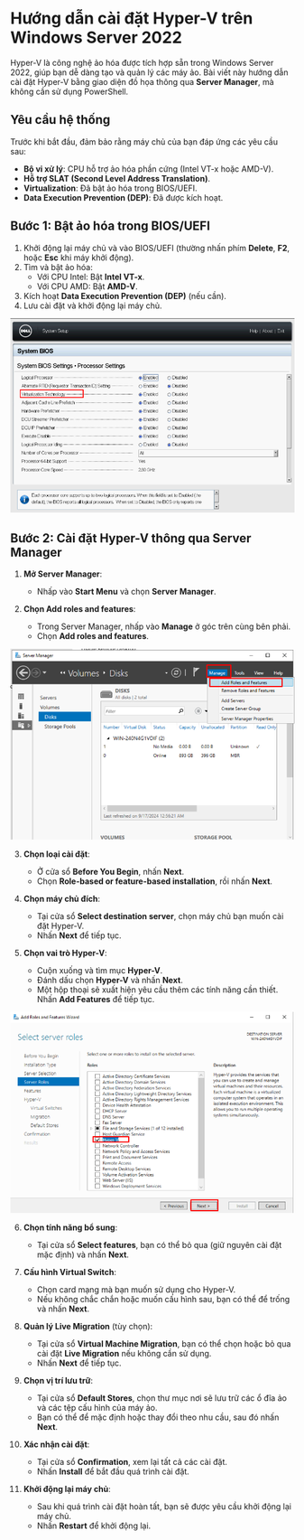 # Hướng dẫn cài đặt Hyper-V trên Windows Server 2022 

Hyper-V là công nghệ ảo hóa được tích hợp sẵn trong Windows Server 2022, giúp bạn dễ dàng tạo và quản lý các máy ảo. Bài viết này hướng dẫn cài đặt Hyper-V bằng giao diện đồ họa thông qua **Server Manager**, mà không cần sử dụng PowerShell.

## Yêu cầu hệ thống

Trước khi bắt đầu, đảm bảo rằng máy chủ của bạn đáp ứng các yêu cầu sau:

- **Bộ vi xử lý**: CPU hỗ trợ ảo hóa phần cứng (Intel VT-x hoặc AMD-V).
- **Hỗ trợ SLAT (Second Level Address Translation)**.
- **Virtualization**: Đã bật ảo hóa trong BIOS/UEFI.
- **Data Execution Prevention (DEP)**: Đã được kích hoạt.

## Bước 1: Bật ảo hóa trong BIOS/UEFI

1. Khởi động lại máy chủ và vào BIOS/UEFI (thường nhấn phím **Delete**, **F2**, hoặc **Esc** khi máy khởi động).
2. Tìm và bật ảo hóa:
   - Với CPU Intel: Bật **Intel VT-x**.
   - Với CPU AMD: Bật **AMD-V**.
3. Kích hoạt **Data Execution Prevention (DEP)** (nếu cần).
4. Lưu cài đặt và khởi động lại máy chủ.

![Command Prompt](https://github.com/cuongnvvietis/NhanHoa/blob/main/Docs/Picture/Hyper-v/Screenshot_4.png) 

## Bước 2: Cài đặt Hyper-V thông qua Server Manager

1. **Mở Server Manager**:
   - Nhấp vào **Start Menu** và chọn **Server Manager**.
   
2. **Chọn Add roles and features**:
   - Trong Server Manager, nhấp vào **Manage** ở góc trên cùng bên phải.
   - Chọn **Add roles and features**.

![Command Prompt](https://github.com/cuongnvvietis/NhanHoa/blob/main/Docs/Picture/Hyper-v/Screenshot_2.png) 

3. **Chọn loại cài đặt**:
   - Ở cửa sổ **Before You Begin**, nhấn **Next**.
   - Chọn **Role-based or feature-based installation**, rồi nhấn **Next**.

4. **Chọn máy chủ đích**:
   - Tại cửa sổ **Select destination server**, chọn máy chủ bạn muốn cài đặt Hyper-V.
   - Nhấn **Next** để tiếp tục.

5. **Chọn vai trò Hyper-V**:
   - Cuộn xuống và tìm mục **Hyper-V**. 
   - Đánh dấu chọn **Hyper-V** và nhấn **Next**.
   - Một hộp thoại sẽ xuất hiện yêu cầu thêm các tính năng cần thiết. Nhấn **Add Features** để tiếp tục.

![Command Prompt](https://github.com/cuongnvvietis/NhanHoa/blob/main/Docs/Picture/Hyper-v/Screenshot_3.png) 

6. **Chọn tính năng bổ sung**:
   - Tại cửa sổ **Select features**, bạn có thể bỏ qua (giữ nguyên cài đặt mặc định) và nhấn **Next**.

7. **Cấu hình Virtual Switch**:
   - Chọn card mạng mà bạn muốn sử dụng cho Hyper-V.
   - Nếu không chắc chắn hoặc muốn cấu hình sau, bạn có thể để trống và nhấn **Next**.

8. **Quản lý Live Migration** (tùy chọn):
   - Tại cửa sổ **Virtual Machine Migration**, bạn có thể chọn hoặc bỏ qua cài đặt **Live Migration** nếu không cần sử dụng.
   - Nhấn **Next** để tiếp tục.

9. **Chọn vị trí lưu trữ**:
   - Tại cửa sổ **Default Stores**, chọn thư mục nơi sẽ lưu trữ các ổ đĩa ảo và các tệp cấu hình của máy ảo.
   - Bạn có thể để mặc định hoặc thay đổi theo nhu cầu, sau đó nhấn **Next**.

10. **Xác nhận cài đặt**:
    - Tại cửa sổ **Confirmation**, xem lại tất cả các cài đặt.
    - Nhấn **Install** để bắt đầu quá trình cài đặt.

11. **Khởi động lại máy chủ**:
    - Sau khi quá trình cài đặt hoàn tất, bạn sẽ được yêu cầu khởi động lại máy chủ.
    - Nhấn **Restart** để khởi động lại.
